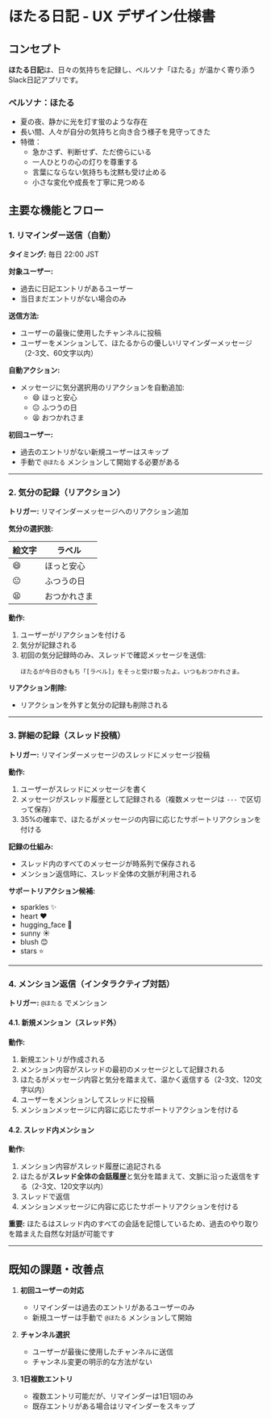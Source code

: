 # ほたる日記 - UX デザイン仕様書

## コンセプト

**ほたる日記**は、日々の気持ちを記録し、ペルソナ「ほたる」が温かく寄り添うSlack日記アプリです。

### ペルソナ：ほたる

- 夏の夜、静かに光を灯す蛍のような存在
- 長い間、人々が自分の気持ちと向き合う様子を見守ってきた
- 特徴：
  - 急かさず、判断せず、ただ傍らにいる
  - 一人ひとりの心の灯りを尊重する
  - 言葉にならない気持ちも沈黙も受け止める
  - 小さな変化や成長を丁寧に見つめる

## 主要な機能とフロー

### 1. リマインダー送信（自動）

**タイミング:** 毎日 22:00 JST

**対象ユーザー:**

- 過去に日記エントリがあるユーザー
- 当日まだエントリがない場合のみ

**送信方法:**

- ユーザーの最後に使用したチャンネルに投稿
- ユーザーをメンションして、ほたるからの優しいリマインダーメッセージ（2-3文、60文字以内）

**自動アクション:**

- メッセージに気分選択用のリアクションを自動追加:
  - 😄 ほっと安心
  - 😐 ふつうの日
  - 😫 おつかれさま

**初回ユーザー:**

- 過去のエントリがない新規ユーザーはスキップ
- 手動で `@ほたる` メンションして開始する必要がある

---

### 2. 気分の記録（リアクション）

**トリガー:** リマインダーメッセージへのリアクション追加

**気分の選択肢:**

| 絵文字 | ラベル       |
| ------ | ------------ |
| 😄     | ほっと安心   |
| 😐     | ふつうの日   |
| 😫     | おつかれさま |

**動作:**

1. ユーザーがリアクションを付ける
2. 気分が記録される
3. 初回の気分記録時のみ、スレッドで確認メッセージを送信:
   ```
   ほたるが今日のきもち「[ラベル]」をそっと受け取ったよ。いつもおつかれさま。
   ```

**リアクション削除:**

- リアクションを外すと気分の記録も削除される

---

### 3. 詳細の記録（スレッド投稿）

**トリガー:** リマインダーメッセージのスレッドにメッセージ投稿

**動作:**

1. ユーザーがスレッドにメッセージを書く
2. メッセージがスレッド履歴として記録される（複数メッセージは `---` で区切って保存）
3. 35%の確率で、ほたるがメッセージの内容に応じたサポートリアクションを付ける

**記録の仕組み:**
- スレッド内のすべてのメッセージが時系列で保存される
- メンション返信時に、スレッド全体の文脈が利用される

**サポートリアクション候補:**

- sparkles ✨
- heart ❤️
- hugging_face 🤗
- sunny ☀️
- blush 😊
- stars ⭐

---

### 4. メンション返信（インタラクティブ対話）

**トリガー:** `@ほたる` でメンション

#### 4.1. 新規メンション（スレッド外）

**動作:**

1. 新規エントリが作成される
2. メンション内容がスレッドの最初のメッセージとして記録される
3. ほたるがメッセージ内容と気分を踏まえて、温かく返信する（2-3文、120文字以内）
4. ユーザーをメンションしてスレッドに投稿
5. メンションメッセージに内容に応じたサポートリアクションを付ける

#### 4.2. スレッド内メンション

**動作:**

1. メンション内容がスレッド履歴に追記される
2. ほたるが**スレッド全体の会話履歴**と気分を踏まえて、文脈に沿った返信をする（2-3文、120文字以内）
3. スレッドで返信
4. メンションメッセージに内容に応じたサポートリアクションを付ける

**重要:** ほたるはスレッド内のすべての会話を記憶しているため、過去のやり取りを踏まえた自然な対話が可能です

---

## 既知の課題・改善点

1. **初回ユーザーの対応**
   - リマインダーは過去のエントリがあるユーザーのみ
   - 新規ユーザーは手動で `@ほたる` メンションして開始

2. **チャンネル選択**
   - ユーザーが最後に使用したチャンネルに送信
   - チャンネル変更の明示的な方法がない

3. **1日複数エントリ**
   - 複数エントリ可能だが、リマインダーは1日1回のみ
   - 既存エントリがある場合はリマインダーをスキップ
